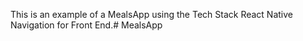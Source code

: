 This is an example of a MealsApp using the Tech Stack React Native Navigation for Front End.# MealsApp
